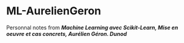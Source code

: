 # ML-AurelienGeron
Personnal notes from ***Machine Learning avec Scikit-Learn, Mise en oeuvre et cas concrets, Aurélien Géron. Dunod***